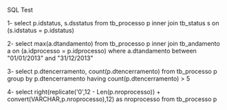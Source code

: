 SQL Test

1-
select p.idstatus, s.dsstatus
from tb_processo p
inner join tb_status s on (s.idstatus = p.idstatus)

2-
select max(a.dtandamento)
from tb_processo p
inner join tb_andamento a on (a.idprocesso = p.idprocesso)
where a.dtandamento between "01/01/2013" and "31/12/2013"

3-
select p.dtencerramento, count(p.dtencerramento)
from tb_processo p
group by p.dtencerramento
having count(p.dtencerramento) > 5

4-
select right(replicate('0',12 - Len(p.nroprocesso)) + convert(VARCHAR,p.nroprocesso),12) as nroprocesso
from tb_processo p
